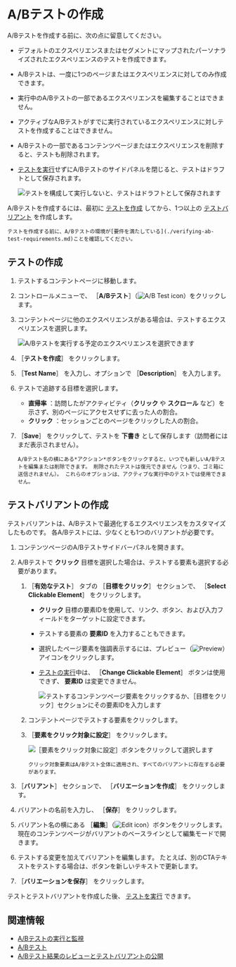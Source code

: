 # A/Bテストの作成

A/Bテストを作成する前に、次の点に留意してください。

- デフォルトのエクスペリエンスまたはセグメントにマップされたパーソナライズされたエクスペリエンスのテストを作成できます。
- A/Bテストは、一度に1つのページまたはエクスペリエンスに対してのみ作成できます。
- 実行中のA/Bテストの一部であるエクスペリエンスを編集することはできません。
- アクティブなA/Bテストがすでに実行されているエクスペリエンスに対しテストを作成することはできません。
- A/Bテストの一部であるコンテンツページまたはエクスペリエンスを削除すると、テストも削除されます。
- [テストを実行](./running-and-monitoring-ab-tests.md)せずにA/Bテストのサイドパネルを閉じると、テストはドラフトとして保存されます。

   ![テストを構成して実行しないと、テストはドラフトとして保存されます](./creating-ab-tests/images/05.png)

A/Bテストを作成するには、最初に [テストを作成](#creating-the-test) してから、1つ以上の [テストバリアント](#creating-the-test-variant) を作成します。

```{important}
テストを作成する前に、A/Bテストの環境が[要件を満たしている](./verifying-ab-test-requirements.md)ことを確認してください。
```

## テストの作成

1. テストするコンテントページに移動します。
1. コントロールメニューで、 ［**A/Bテスト**］（![A/B Test icon](../../../images/icon-ab-testing.png)）をクリックします。
1. コンテントページに他のエクスペリエンスがある場合は、テストするエクスペリエンスを選択します。

   ![A/Bテストを実行する予定のエクスペリエンスを選択できます](./creating-ab-tests/images/04.png)

1. ［**テストを作成**］ をクリックします。
1. ［**Test Name**］ を入力し、オプションで ［**Description**］ を入力します。
1. テストで追跡する目標を選択します。

   - **直帰率** ：訪問したがアクティビティ（**クリック** や **スクロール** など）を示さず、別のページにアクセスせずに去った人の割合。
   - **クリック** ：セッションごとのページをクリックした人の割合。

1. ［**Save**］ をクリックして、テストを **下書き** として保存します（訪問者にはまだ表示されません）。

    ```{note}
    A/Bテスト名の横にある*アクション*ボタンをクリックすると、いつでも新しいA/Bテストを編集または削除できます。 削除されたテストは復元できません（つまり、ゴミ箱に送信されません）。 これらのオプションは、アクティブな実行中のテストでは使用できません。
    ```

## テストバリアントの作成

テストバリアントは、A/Bテストで最適化するエクスペリエンスをカスタマイズしたものです。 各A/Bテストには、少なくとも1つのバリアントが必要です。

1. コンテンツページのA/Bテストサイドバーパネルを開きます。
1. A/Bテストで **クリック** 目標を選択した場合は、テストする要素も選択する必要があります。
    1. ［**有効なテスト**］ タブの ［**目標をクリック**］ セクションで、 ［**Select Clickable Element**］ をクリックします。

         - **クリック** 目標の要素IDを使用して、リンク、ボタン、および入力フィールドをターゲットに設定できます。
         - テストする要素の **要素ID** を入力することもできます。
         - 選択したページ要素を強調表示するには、プレビュー（![Preview](../../../images/icon-preview.png)）アイコンをクリックします。
         - [テストの実行](./running-and-monitoring-ab-tests.md)中は、 ［**Change Clickable Element**］ ボタンは使用できず、 **要素ID** は変更できません。

            ![テストするコンテンツページ要素をクリックするか、［目標をクリック］セクションにその要素IDを入力します](./creating-ab-tests/images/03.png)

    1. コンテントページでテストする要素をクリックします。
    1. ［**要素をクリック対象に設定**］ をクリックします。

        ![［要素をクリック対象に設定］ボタンをクリックして選択します](./creating-ab-tests/images/01.png)

         ```{note}
         クリック対象要素はA/Bテスト全体に適用され、すべてのバリアントに存在する必要があります。
         ```

1. ［**バリアント**］ セクションで、 ［**バリエーションを作成**］ をクリックします。
1. バリアントの名前を入力し、 ［**保存**］ をクリックします。
1. バリアント名の横にある ［**編集**］（![Edit icon](../../../images/icon-edit.png)）ボタンをクリックします。 現在のコンテンツページがバリアントのベースラインとして編集モードで開きます。

1. テストする変更を加えてバリアントを編集します。 たとえば、別のCTAテキストをテストする場合は、ボタンを新しいテキストで更新します。
1. ［**バリエーションを保存**］ をクリックします。

テストとテストバリアントを作成した後、 [テストを実行](./running-and-monitoring-ab-tests) できます。

## 関連情報

- [A/Bテストの実行と監視](./running-and-monitoring-ab-tests)
- [A/Bテスト](./ab-testing.md)
- [A/Bテスト結果のレビューとテストバリアントの公開](./reviewing-ab-test-results-and-publishing-test-variants.md)
